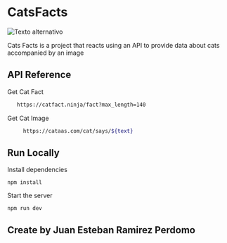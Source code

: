 # CatsFacts
![Texto alternativo](https://pbs.twimg.com/profile_images/1311008414156423170/Kxu_7mQS_400x400.jpg)



Cats Facts is a project that reacts using an API to provide data about cats accompanied by an image

## API Reference 

Get Cat Fact 

```bash
   https://catfact.ninja/fact?max_length=140
```
Get Cat Image 
```bash
     https://cataas.com/cat/says/${text}
```
## Run Locally 

Install dependencies
```Dependencies
npm install
```
Start the server
```Dependencies
npm run dev
```

## Create by Juan Esteban Ramirez Perdomo

